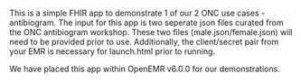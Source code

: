 This is a simple FHIR app to demonstrate 1 of our 2 ONC use cases - antibiogram.
The input for this app is two seperate json files curated from the ONC antibiogram workshop.
These two files (male.json/female.json) will need to be provided prior to use.
Additionally, the client/secret pair from your EMR is necessary for launch.html prior to running.

We have placed this app within OpenEMR v6.0.0 for our demonstrations.
